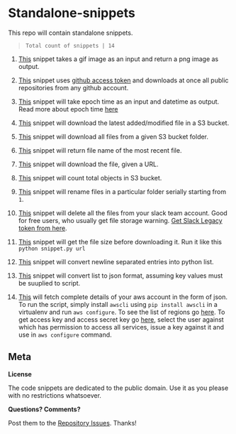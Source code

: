 # Standalone-snippets
This repo will contain standalone snippets.


> `Total count of snippets | 14`

 1. [This](https://raw.githubusercontent.com/x0v/standalone-snippets/master/1-gif-to-png.py) snippet takes a gif image as an input and return a png image as output.
 
 2. [This](https://raw.githubusercontent.com/x0v/standalone-snippets/master/2-git-clone-public-repo-from-particular-user.py) snippet uses [github access token](https://github.com/settings/tokens) and downloads at once all public repositories from any github account.
 
 3. [This](https://raw.githubusercontent.com/x0v/standalone-snippets/master/3-convert-epoch-time-to-date-time.py) snippet will take epoch time as an input and datetime as output. Read more about epoch time [here](https://en.wikipedia.org/wiki/Unix_time)

 4. [This](https://raw.githubusercontent.com/x0v/standalone-snippets/master/4-s3-latest-file.py) snippet will download the latest added/modified file in a S3 bucket.
 
 5. [This](https://raw.githubusercontent.com/x0v/standalone-snippets/master/5-s3-download-all.py) snippet will download all files from a given S3 bucket folder.
 
 6. [This](https://raw.githubusercontent.com/x0v/standalone-snippets/master/6-get-latest-file.py) snippet will return file name of the most recent file.
 
 7. [This](https://raw.githubusercontent.com/x0v/standalone-snippets/master/7-download-using-url.py) snippet will download the file, given a URL.
 
 8. [This](https://raw.githubusercontent.com/x0v/standalone-snippets/master/8-count-objects-in-bucket.py) snippet will count total objects in S3 bucket.

 9. [This](https://raw.githubusercontent.com/x0v/standalone-snippets/master/9-rename-files-bulk-serially.py) snippet will rename files in a particular folder serially starting from `1`. 

 10. [This](https://raw.githubusercontent.com/x0v/standalone-snippets/master/10-delete-all-files-from-slack.py) snippet will delete all the files from your slack team account. Good for free users, who usually get file storage warning. [Get Slack Legacy token from here](https://api.slack.com/custom-integrations/legacy-tokens).
 
 11. [This](https://raw.githubusercontent.com/x0v/standalone-snippets/master/11-get-file-size-before-download.py) snippet will get the file size before downloading it. Run it like this `python snippet.py url`
 
 12. [This](https://raw.githubusercontent.com/x0v/standalone-snippets/master/12-convert-text-to-list.py) snippet will convert newline separated entries into python list.
 
 13. [This](https://raw.githubusercontent.com/x0v/standalone-snippets/master/13-convert-list-to-json.py) snippet will convert list to json format, assuming key values must be suuplied to script.

 14. [This](https://raw.githubusercontent.com/x0v/standalone-snippets/master/14-fetch-aws-complete-biodata.py) will fetch complete details of your aws account in the form of json. To run the script, simply install `awscli` using `pip install awscli` in a virtualenv and run `aws configure`. To see the list of regions go [here](https://docs.aws.amazon.com/general/latest/gr/rande.html#apigateway_region). To get access key and access secret key go [here](https://console.aws.amazon.com/iam/home?region=us-east-2#/users), select the user against which has permission to access all services, issue a key against it and use in `aws configure` command.





 
 ## Meta

**License**

The code snippets are dedicated to the public domain. Use it as you please with no restrictions whatsoever.

**Questions? Comments?**

Post them to the [Repository Issues](https://github.com/x0v/standalone-snippets/issues/new). Thanks!

